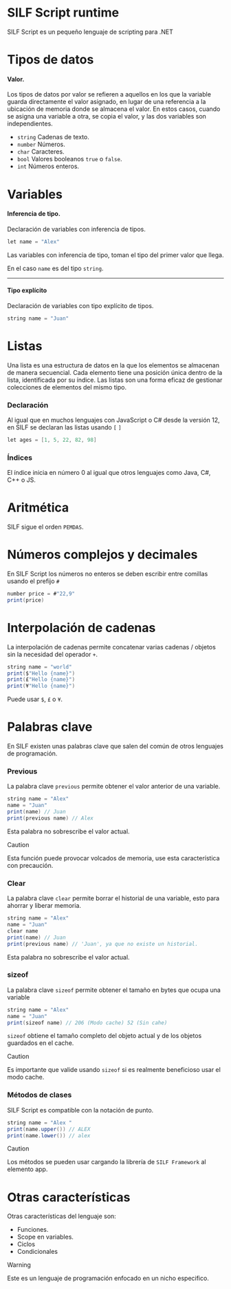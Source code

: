 # SILF Script runtime

SILF Script es un pequeño lenguaje de scripting para .NET


# Tipos de datos

#### Valor.

Los tipos de datos por valor se refieren a aquellos en los que la variable guarda directamente el valor asignado, en lugar de una referencia a la ubicación de memoria donde se almacena el valor. En estos casos, cuando se asigna una variable a otra, se copia el valor, y las dos variables son independientes.

* ```string``` Cadenas de texto.
* ```number``` Números.
* ```char``` Caracteres.
* ```bool``` Valores booleanos ```true``` o ```false```.
* ```int``` Números enteros.




# Variables

#### Inferencia de tipo.
Declaración de variables con inferencia de tipos.
```java
let name = "Alex"
```

Las variables con inferencia de tipo, toman el tipo del primer valor que llega.

En el caso ```name``` es del tipo ```string```.


---
#### Tipo explícito
Declaración de variables con tipo explícito de tipos.
```java
string name = "Juan"
```

# Listas


Una lista es una estructura de datos en la que los elementos se almacenan de manera secuencial. Cada elemento tiene una posición única dentro de la lista, identificada por su índice. Las listas son una forma eficaz de gestionar colecciones de elementos del mismo tipo.

### Declaración

Al igual que en muchos lenguajes con JavaScript o C# desde la versión 12, en SILF se declaran las listas usando ```[``` ```]```

```java
let ages = [1, 5, 22, 82, 98]
```

### Índices

El índice inicia en número 0 al igual que otros lenguajes como Java, C#, C++ o JS.


# Aritmética

SILF sigue el orden ```PEMDAS```.

# Números complejos y decimales

En SILF Script los números no enteros se deben escribir entre comillas usando el prefijo ```#```

```java
number price = #"22,9"
print(price)
```


# Interpolación de cadenas

La interpolación de cadenas permite concatenar varias cadenas / objetos sin la necesidad del operador ```+```.

```java
string name = "world"
print($"Hello {name}")
print(£"Hello {name}")
print(¥"Hello {name}")
```

Puede usar ```$```, ```£``` o ```¥```.

# Palabras clave

En SILF existen unas palabras clave que salen del común de otros lenguajes de programación.


### Previous

La palabra clave ```previous``` permite obtener el valor anterior de una variable.

```java
string name = "Alex"
name = "Juan"
print(name) // Juan
print(previous name) // Alex
```

Esta palabra no sobrescribe el valor actual.


> [!CAUTION]
> Esta función puede provocar volcados de memoria, use esta característica con precaución.


### Clear

La palabra clave ```clear``` permite borrar el historial de una variable, esto para ahorrar y liberar memoria.

```java
string name = "Alex"
name = "Juan"
clear name
print(name) // Juan
print(previous name) // 'Juan', ya que no existe un historial.
```

Esta palabra no sobrescribe el valor actual.



### sizeof

La palabra clave ```sizeof``` permite obtener el tamaño en bytes que ocupa una variable

```java
string name = "Alex"
name = "Juan"
print(sizeof name) // 206 (Modo cache) 52 (Sin cahe)
```

```sizeof``` obtiene el tamaño completo del objeto actual y de los objetos guardados en el cache.


> [!CAUTION]
> Es importante que valide usando ```sizeof``` si es realmente beneficioso usar el modo cache.

### Métodos de clases

SILF Script es compatible con la notación de punto.

```java
string name = "Alex "
print(name.upper()) // ALEX
print(name.lower()) // alex
```

> [!CAUTION]
> Los métodos se pueden usar cargando la librería de ```SILF Framework``` al elemento app.


# Otras características

Otras características del lenguaje son:

- Funciones.
- Scope en variables.
- Ciclos
- Condicionales


> [!WARNING]
> Este es un lenguaje de programación enfocado en un nicho especifico.